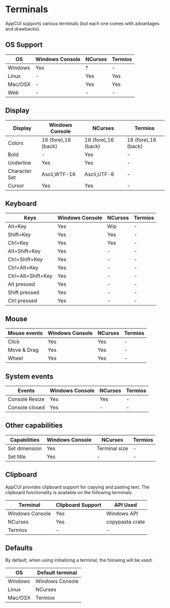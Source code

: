 # Terminals

AppCUI supports various terminals (but each one comes with advantages and drawbacks).

## OS Support
| OS      | Windows Console | NCurses | Termios |
| ------- | --------------- | ------- | ------- |
| Windows | Yes             | ?       | -       |
| Linux   | -               | Yes     | Yes     |
| Mac/OSX | -               | Yes     | Yes     |
| Web     | -               | -       | -       |


## Display

| Display       | Windows Console     | NCurses             | Termios             |
| ------------- | ------------------- | ------------------- | ------------------- |
| Colors        | 16 (fore),16 (back) | 16 (fore),16 (back) | 16 (fore),16 (back) |
| Bold          | -                   | Yes                 | -                   |
| Underline     | Yes                 | Yes                 | -                   |
| Character Set | Ascii,WTF-16        | Ascii,UTF-8         | -                   |
| Cursor        | Yes                 | Yes                 | -                   |


## Keyboard

| Keys               | Windows Console | NCurses | Termios |
| ------------------ | --------------- | ------- | ------- |
| Alt+Key            | Yes             | Wip     | -       |
| Shift+Key          | Yes             | Yes     | -       |
| Ctrl+Key           | Yes             | Yes     | -       |
| Alt+Shift+Key      | Yes             | -       | -       |
| Ctrl+Shift+Key     | Yes             | -       | -       |
| Ctrl+Alt+Key       | Yes             | -       | -       |
| Ctrl+Alt+Shift+Key | Yes             | -       | -       |
| Alt pressed        | Yes             | -       | -       |
| Shift pressed      | Yes             | -       | -       |
| Ctrl pressed       | Yes             | -       | -       |

## Mouse

| Mouse events | Windows Console | NCurses | Termios |
| ------------ | --------------- | ------- | ------- |
| Click        | Yes             | Yes     | -       |
| Move & Drag  | Yes             | Yes     | -       |
| Wheel        | Yes             | Yes     | -       |


## System events

| Events         | Windows Console | NCurses | Termios |
| -------------- | --------------- | ------- | ------- |
| Console Resize | Yes             | Yes     | -       |
| Console closed | Yes             | -       | -       |

## Other capabilities

| Capabilities  | Windows Console | NCurses       | Termios |
| ------------- | --------------- | ------------- | ------- |
| Set dimension | Yes             | Terminal size | -       |
| Set title     | Yes             | -             | -       |

## Clipboard
AppCUI provides clipboard support for copying and pasting text. The clipboard functionality is available on the following terminals:

| Terminal        | Clipboard Support | API Used        |
| --------------- | ----------------- | --------------- |
| Windows Console | Yes               | Windows API     |
| NCurses         | Yes               | copypasta crate |
| Termios         | -                 | -               |

## Defaults

By default, when using initializing a terminal, the folowing will be used:

| OS      | Default terminal |
| ------- | ---------------- |
| Windows | Windows Console  |
| Linux   | NCurses          |
| Mac/OSX | Termios          |
